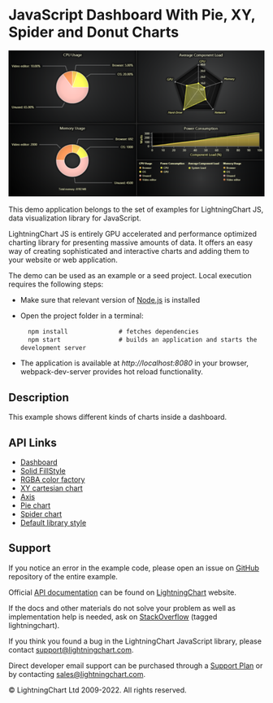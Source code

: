# JavaScript Dashboard With Pie, XY, Spider and Donut Charts

![JavaScript Dashboard With Pie, XY, Spider and Donut Charts](dashboardPie-darkGold.png)

This demo application belongs to the set of examples for LightningChart JS, data visualization library for JavaScript.

LightningChart JS is entirely GPU accelerated and performance optimized charting library for presenting massive amounts of data. It offers an easy way of creating sophisticated and interactive charts and adding them to your website or web application.

The demo can be used as an example or a seed project. Local execution requires the following steps:

-   Make sure that relevant version of [Node.js](https://nodejs.org/en/download/) is installed
-   Open the project folder in a terminal:

          npm install              # fetches dependencies
          npm start                # builds an application and starts the development server

-   The application is available at _http://localhost:8080_ in your browser, webpack-dev-server provides hot reload functionality.


## Description

This example shows different kinds of charts inside a dashboard.


## API Links

* [Dashboard]
* [Solid FillStyle]
* [RGBA color factory]
* [XY cartesian chart]
* [Axis]
* [Pie chart]
* [Spider chart]
* [Default library style]


## Support

If you notice an error in the example code, please open an issue on [GitHub][0] repository of the entire example.

Official [API documentation][1] can be found on [LightningChart][2] website.

If the docs and other materials do not solve your problem as well as implementation help is needed, ask on [StackOverflow][3] (tagged lightningchart).

If you think you found a bug in the LightningChart JavaScript library, please contact support@lightningchart.com.

Direct developer email support can be purchased through a [Support Plan][4] or by contacting sales@lightningchart.com.

[0]: https://github.com/Arction/
[1]: https://lightningchart.com/lightningchart-js-api-documentation/
[2]: https://lightningchart.com
[3]: https://stackoverflow.com/questions/tagged/lightningchart
[4]: https://lightningchart.com/support-services/

© LightningChart Ltd 2009-2022. All rights reserved.


[Dashboard]: https://lightningchart.com/lightningchart-js-api-documentation/v4.0.0/classes/Dashboard.html
[Solid FillStyle]: https://lightningchart.com/lightningchart-js-api-documentation/v4.0.0/classes/SolidFill.html
[RGBA color factory]: https://lightningchart.com/lightningchart-js-api-documentation/v4.0.0/functions/ColorRGBA.html
[XY cartesian chart]: https://lightningchart.com/lightningchart-js-api-documentation/v4.0.0/classes/ChartXY.html
[Axis]: https://lightningchart.com/lightningchart-js-api-documentation/v4.0.0/classes/Axis.html
[Pie chart]: https://lightningchart.com/lightningchart-js-api-documentation/v4.0.0/classes/PieChart.html
[Spider chart]: https://lightningchart.com/lightningchart-js-api-documentation/v4.0.0/classes/SpiderChart.html
[Default library style]: https://lightningchart.com/lightningchart-js-api-documentation/v4.0.0/

